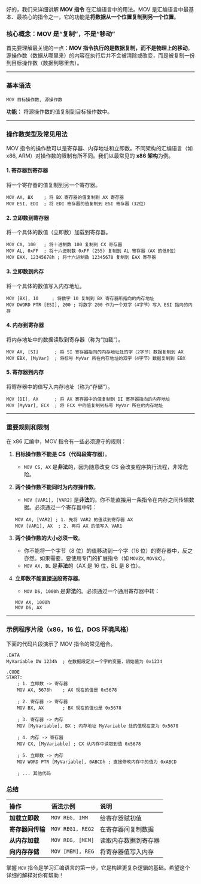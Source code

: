 好的，我们来详细讲解 **MOV 指令** 在汇编语言中的用法。MOV 是汇编语言中最基本、最核心的指令之一，它的功能是**将数据从一个位置复制到另一个位置**。

### 核心概念：MOV 是“复制”，不是“移动”

首先要理解最关键的一点：**MOV 指令执行的是数据复制，而不是物理上的移动**。源操作数（数据从哪里来）的内容在执行后并不会被清除或改变，而是被复制一份到目标操作数（数据到哪里去）。

---

### 基本语法

```assembly
MOV 目标操作数, 源操作数
```

**功能：** 将源操作数的值复制到目标操作数中。

---

### 操作数类型及常见用法

MOV 指令的操作数可以是寄存器、内存地址和立即数。不同架构的汇编语言（如 x86, ARM）对操作数的限制有所不同。我们以最常见的 **x86 架构**为例。

#### 1. 寄存器到寄存器

将一个寄存器的值复制到另一个寄存器。

```assembly
MOV AX, BX    ; 将 BX 寄存器的值复制到 AX 寄存器
MOV ESI, EDI  ; 将 EDI 寄存器的值复制到 ESI 寄存器（32位）
```

#### 2. 立即数到寄存器

将一个具体的数值（立即数）加载到寄存器。

```assembly
MOV CX, 100   ; 将十进制数 100 复制到 CX 寄存器
MOV AL, 0xFF  ; 将十六进制数 0xFF (255) 复制到 AL 寄存器（AX 的低8位）
MOV EAX, 12345678h ; 将十六进制数 12345678 复制到 EAX 寄存器
```

#### 3. 立即数到内存

将一个具体的数值写入内存地址。

```assembly
MOV [BX], 10     ; 将数字 10 复制到 BX 寄存器所指向的内存地址
MOV DWORD PTR [ESI], 200 ; 将数字 200 作为一个双字（4字节）写入 ESI 指向的内存
```

#### 4. 内存到寄存器

将内存地址中的数据读取到寄存器（称为“加载”）。

```assembly
MOV AX, [SI]      ; 将 SI 寄存器指向的内存地址处的字（2字节）数据复制到 AX
MOV EBX, [MyVar]  ; 将标号 MyVar 所在内存地址的双字（4字节）数据复制到 EBX
```

#### 5. 寄存器到内存

将寄存器中的值写入内存地址（称为“存储”）。

```assembly
MOV [DI], AX      ; 将 AX 寄存器中的值复制到 DI 寄存器指向的内存地址
MOV [MyVar], ECX  ; 将 ECX 中的值复制到标号 MyVar 所在的内存地址
```

---

### 重要规则和限制

在 x86 汇编中，MOV 指令有一些必须遵守的规则：

1.  **目标操作数不能是 CS（代码段寄存器）**。

    -   `MOV CS, AX` 是**非法**的，因为随意改变 CS 会改变程序执行流程，非常危险。

2.  **两个操作数不能同时为内存操作数**。

    -   `MOV [VAR1], [VAR2]` 是**非法**的。你不能直接用一条指令在内存之间传输数据。必须通过一个寄存器中转：

    ```assembly
    MOV AX, [VAR2] ; 1. 先将 VAR2 的值读到寄存器 AX
    MOV [VAR1], AX  ; 2. 再将 AX 的值写入 VAR1
    ```

3.  **两个操作数的大小必须一致**。

    -   你不能将一个字节（8 位）的值移动到一个字（16 位）的寄存器中，反之亦然。如果需要，要使用专门的扩展指令（如 `MOVZX`, `MOVSX`）。
    -   `MOV AX, BL` 是**非法**的（AX 是 16 位，BL 是 8 位）。

4.  **立即数不能直接送段寄存器**。
    -   `MOV DS, 1000h` 是**非法**的。必须通过一个通用寄存器中转：
    ```assembly
    MOV AX, 1000h
    MOV DS, AX
    ```

---

### 示例程序片段（x86，16 位，DOS 环境风格）

下面的代码片段演示了 MOV 指令的常见组合。

```assembly
.DATA
MyVariable DW 1234h  ; 在数据段定义一个字的变量，初始值为 0x1234

.CODE
START:
    ; 1. 立即数 -> 寄存器
    MOV AX, 5678h    ; AX 现在的值是 0x5678

    ; 2. 寄存器 -> 寄存器
    MOV BX, AX       ; BX 现在的值也是 0x5678

    ; 3. 寄存器 -> 内存
    MOV [MyVariable], BX ; 内存地址 MyVariable 处的值现在变为 0x5678

    ; 4. 内存 -> 寄存器
    MOV CX, [MyVariable] ; CX 从内存中读取到值 0x5678

    ; 5. 立即数 -> 内存
    MOV WORD PTR [MyVariable], 0ABCDh ; 直接修改内存中的值为 0xABCD

    ; ... 其他代码
```

### 总结

| 操作             | 语法示例         | 说明                 |
| :--------------- | :--------------- | :------------------- |
| **加载立即数**   | `MOV REG, IMM`   | 给寄存器赋初值       |
| **寄存器间传输** | `MOV REG1, REG2` | 在寄存器间复制数据   |
| **从内存加载**   | `MOV REG, [MEM]` | 读取内存数据到寄存器 |
| **向内存存储**   | `MOV [MEM], REG` | 将寄存器值写入内存   |

掌握 `MOV` 指令是学习汇编语言的第一步，它是构建更复杂逻辑的基础。希望这个详细的解释对你有帮助！
